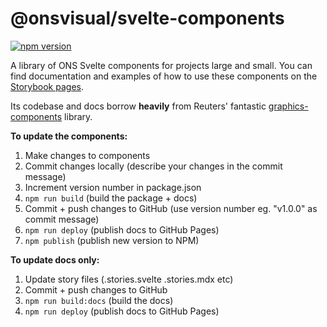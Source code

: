 # @onsvisual/svelte-components

[![npm version](https://badge.fury.io/js/@onsvisual%2Fsvelte-components.svg)](https://www.npmjs.com/package/@onsvisual/svelte-components)

A library of ONS Svelte components for projects large and small. You can find documentation and examples of how to use these components on the [Storybook pages](https://onsvisual.github.io/svelte-components).

Its codebase and docs borrow **heavily** from Reuters' fantastic [graphics-components](https://github.com/reuters-graphics/graphics-components) library.

**To update the components:**

1. Make changes to components
2. Commit changes locally (describe your changes in the commit message)
3. Increment version number in package.json
4. ```npm run build``` (build the package + docs)
5. Commit + push changes to GitHub (use version number eg. "v1.0.0" as commit message)
6. ```npm run deploy``` (publish docs to GitHub Pages)
7. ```npm publish``` (publish new version to NPM)

**To update docs only:**

1. Update story files (.stories.svelte .stories.mdx etc)
2. Commit + push changes to GitHub
3. ```npm run build:docs``` (build the docs)
4. ```npm run deploy``` (publish docs to GitHub Pages)

